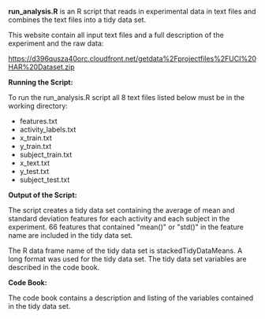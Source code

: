 **run_analysis.R** is an R script that reads in experimental data in text files and combines the text files into a tidy data set. 


This website contain all input text files and a full description of the experiment and the raw data:

https://d396qusza40orc.cloudfront.net/getdata%2Fprojectfiles%2FUCI%20HAR%20Dataset.zip



**Running the Script:** 

To run the run_analysis.R script all 8 text files listed below must be in the working directory:

* features.txt
* activity_labels.txt
* x_train.txt
* y_train.txt
* subject_train.txt
* x_text.txt
* y_test.txt
* subject_test.txt


**Output of the Script:**  

The script creates a tidy data set containing the average of mean and standard deviation features for each activity and each subject in the experiment. 
66 features that contained "mean()" or "std()" in the feature name are included in the tidy data set.

The R data frame name of the tidy data set is stackedTidyDataMeans.
A long format was used for the tidy data set.  The tidy data set variables are described in the code book.



**Code Book:** 

The code book contains a description and listing of the variables contained in the tidy data set. 
